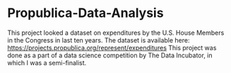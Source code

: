 # Propublica-Data-Analysis

This project looked a dataset on expenditures by the U.S. House Members in the Congress in last ten years. The dataset is available 
here: https://projects.propublica.org/represent/expenditures
This project was done as a part of a data science competition by The Data Incubator, in which I was a semi-finalist.
